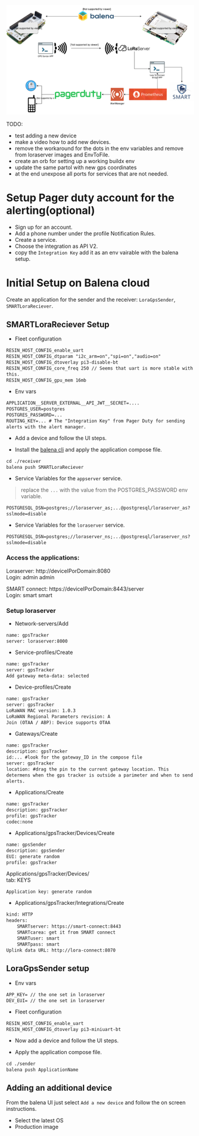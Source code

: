 
![Blueprints](blueprints.svg)


TODO:
 - test adding a new device 
 - make a video how to add new devices.
 - remove the workaround for the dots in the env variables and remove from loraserver images and EnvToFile.
 - create an orb for setting up a working buildx env
 - update the same partol with new gps coordinates
 - at the end unexpose all ports for services that are not needed.


# Setup Pager duty account for the alerting(optional)
 - Sign up for an account.
 - Add a phone number under the profile Notification Rules.
 - Create a service.
 - Choose the integration as API V2.
 - copy the `Integration Key` add it as an env vairable with the balena setup.


# Initial Setup on Balena cloud

Create an application for the sender and the receiver: `LoraGpsSender`, `SMARTLoraReciever`.

## SMARTLoraReciever Setup

- Fleet configuration
```
RESIN_HOST_CONFIG_enable_uart
RESIN_HOST_CONFIG_dtparam "i2c_arm=on","spi=on","audio=on"
RESIN_HOST_CONFIG_dtoverlay pi3-disable-bt
RESIN_HOST_CONFIG_core_freq 250 // Seems that uart is more stable with this.
RESIN_HOST_CONFIG_gpu_mem 16mb
```

 - Env vars
```
APPLICATION__SERVER_EXTERNAL__API_JWT__SECRET=....
POSTGRES_USER=postgres
POSTGRES_PASSWORD=...
ROUTING_KEY=... # The "Integration Key" from Pager Duty for sending  alerts with the alert manager.
```



- Add a device and follow the UI steps.

- Install the [balena cli](https://github.com/balena-io/balena-cli) and apply the application compose file.

```
cd ./receiver
balena push SMARTLoraReciever
```
- Service Variables for the `appserver` service.
> replace the `...` with the value from the POSTGRES_PASSWORD env variable.

```
POSTGRESQL_DSN=postgres;//loraserver_as;...@postgresql/loraserver_as?sslmode=disable
```
- Service Variables for the `loraserver` service.
```
POSTGRESQL_DSN=postgres;//loraserver_ns;...@postgresql/loraserver_ns?sslmode=disable
```

### Access the applications:
Loraserver: http://deviceIPorDomain:8080<br/>
Login: admin admin

SMART connect: https://deviceIPorDomain:8443/server<br/>
Login: smart smart

### Setup loraserver

- Network-servers/Add
```
name: gpsTracker
server: loraserver:8000
```
- Service-profiles/Create
```
name: gpsTracker
server: gpsTracker
Add gateway meta-data: selected
```
- Device-profiles/Create
```
name: gpsTracker
server: gpsTracker
LoRaWAN MAC version: 1.0.3
LoRaWAN Regional Parameters revision: A
Join (OTAA / ABP): Device supports OTAA
```
- Gateways/Create
```
name: gpsTracker
description: gpsTracker
id:... #look for the gateway_ID in the compose file
server: gpsTracker
location: #drag the pin to the current gateway location. This determens when the gps tracker is outside a parimeter and when to send alerts.
```
- Applications/Create
```
name: gpsTracker
description: gpsTracker
profile: gpsTracker
codec:none
```
- Applications/gpsTracker/Devices/Create
```
name: gpsSender
description: gpsSender
EUI: generate random
profile: gpsTracker
```
Applications/gpsTracker/Devices/<br/>
tab: KEYS
```
Application key: generate random
```
- Applications/gpsTracker/Integrations/Create
```
kind: HTTP
headers:
    SMARTserver: https://smart-connect:8443
    SMARTcarea: get it from SMART connect
    SMARTuser: smart
    SMARTpass: smart
Uplink data URL: http://lora-connect:8070
```
## LoraGpsSender setup
 - Env vars
```
APP_KEY= // the one set in loraserver
DEV_EUI= // the one set in loraserver
```
 - Fleet configuration
```
RESIN_HOST_CONFIG_enable_uart
RESIN_HOST_CONFIG_dtoverlay pi3-miniuart-bt
```
- Now add a device and follow the UI steps.

- Apply the application compose file.

```
cd ./sender
balena push ApplicationName
```

## Adding an additional device

From the balena UI just select `Add a new device` and follow the on screen instructions.

- Select the latest OS
- Production image
